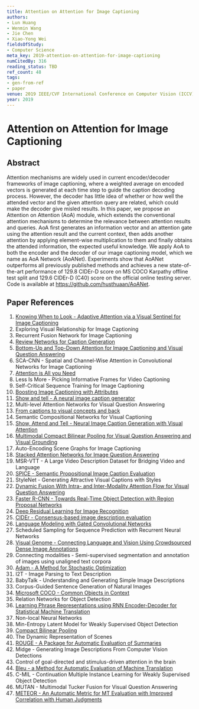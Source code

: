 ```yaml
---
title: Attention on Attention for Image Captioning
authors:
- Lun Huang
- Wenmin Wang
- Jie Chen
- Xiao-Yong Wei
fieldsOfStudy:
- Computer Science
meta_key: 2019-attention-on-attention-for-image-captioning
numCitedBy: 316
reading_status: TBD
ref_count: 48
tags:
- gen-from-ref
- paper
venue: 2019 IEEE/CVF International Conference on Computer Vision (ICCV)
year: 2019
---
```


# Attention on Attention for Image Captioning

## Abstract

Attention mechanisms are widely used in current encoder/decoder frameworks of image captioning, where a weighted average on encoded vectors is generated at each time step to guide the caption decoding process. However, the decoder has little idea of whether or how well the attended vector and the given attention query are related, which could make the decoder give misled results. In this paper, we propose an Attention on Attention (AoA) module, which extends the conventional attention mechanisms to determine the relevance between attention results and queries. AoA first generates an information vector and an attention gate using the attention result and the current context, then adds another attention by applying element-wise multiplication to them and finally obtains the attended information, the expected useful knowledge. We apply AoA to both the encoder and the decoder of our image captioning model, which we name as AoA Network (AoANet). Experiments show that AoANet outperforms all previously published methods and achieves a new state-of-the-art performance of 129.8 CIDEr-D score on MS COCO Karpathy offline test split and 129.6 CIDEr-D (C40) score on the official online testing server. Code is available at https://github.com/husthuaan/AoANet.

## Paper References

1. [Knowing When to Look - Adaptive Attention via a Visual Sentinel for Image Captioning](2017-knowing-when-to-look-adaptive-attention-via-a-visual-sentinel-for-image-captioning)
2. Exploring Visual Relationship for Image Captioning
3. Recurrent Fusion Network for Image Captioning
4. [Review Networks for Caption Generation](2016-review-networks-for-caption-generation)
5. [Bottom-Up and Top-Down Attention for Image Captioning and Visual Question Answering](2018-bottom-up-and-top-down-attention-for-image-captioning-and-visual-question-answering)
6. SCA-CNN - Spatial and Channel-Wise Attention in Convolutional Networks for Image Captioning
7. [Attention is All you Need](2017-attention-is-all-you-need)
8. Less Is More - Picking Informative Frames for Video Captioning
9. Self-Critical Sequence Training for Image Captioning
10. [Boosting Image Captioning with Attributes](2017-boosting-image-captioning-with-attributes)
11. [Show and tell - A neural image caption generator](2015-show-and-tell-a-neural-image-caption-generator)
12. Multi-level Attention Networks for Visual Question Answering
13. [From captions to visual concepts and back](2015-from-captions-to-visual-concepts-and-back)
14. Semantic Compositional Networks for Visual Captioning
15. [Show, Attend and Tell - Neural Image Caption Generation with Visual Attention](2015-show-attend-and-tell-neural-image-caption-generation-with-visual-attention)
16. [Multimodal Compact Bilinear Pooling for Visual Question Answering and Visual Grounding](2016-multimodal-compact-bilinear-pooling-for-visual-question-answering-and-visual-grounding)
17. Auto-Encoding Scene Graphs for Image Captioning
18. [Stacked Attention Networks for Image Question Answering](2016-stacked-attention-networks-for-image-question-answering)
19. MSR-VTT - A Large Video Description Dataset for Bridging Video and Language
20. [SPICE - Semantic Propositional Image Caption Evaluation](2016-spice-semantic-propositional-image-caption-evaluation)
21. StyleNet - Generating Attractive Visual Captions with Styles
22. [Dynamic Fusion With Intra- and Inter-Modality Attention Flow for Visual Question Answering](2019-dynamic-fusion-with-intra-and-inter-modality-attention-flow-for-visual-question-answering)
23. [Faster R-CNN - Towards Real-Time Object Detection with Region Proposal Networks](2015-faster-r-cnn-towards-real-time-object-detection-with-region-proposal-networks)
24. [Deep Residual Learning for Image Recognition](2016-deep-residual-learning-for-image-recognition)
25. [CIDEr - Consensus-based image description evaluation](2015-cider-consensus-based-image-description-evaluation)
26. [Language Modeling with Gated Convolutional Networks](2017-language-modeling-with-gated-convolutional-networks)
27. Scheduled Sampling for Sequence Prediction with Recurrent Neural Networks
28. [Visual Genome - Connecting Language and Vision Using Crowdsourced Dense Image Annotations](2016-visual-genome-connecting-language-and-vision-using-crowdsourced-dense-image-annotations)
29. Connecting modalities - Semi-supervised segmentation and annotation of images using unaligned text corpora
30. [Adam - A Method for Stochastic Optimization](2015-adam-a-method-for-stochastic-optimization)
31. I2T - Image Parsing to Text Description
32. BabyTalk - Understanding and Generating Simple Image Descriptions
33. Corpus-Guided Sentence Generation of Natural Images
34. [Microsoft COCO - Common Objects in Context](2014-microsoft-coco-common-objects-in-context)
35. Relation Networks for Object Detection
36. [Learning Phrase Representations using RNN Encoder-Decoder for Statistical Machine Translation](2014-learning-phrase-representations-using-rnn-encoder-decoder-for-statistical-machine-translation)
37. Non-local Neural Networks
38. Min-Entropy Latent Model for Weakly Supervised Object Detection
39. [Compact Bilinear Pooling](2016-compact-bilinear-pooling)
40. The Dynamic Representation of Scenes
41. [ROUGE - A Package for Automatic Evaluation of Summaries](2004-rouge-a-package-for-automatic-evaluation-of-summaries)
42. Midge - Generating Image Descriptions From Computer Vision Detections
43. Control of goal-directed and stimulus-driven attention in the brain
44. [Bleu - a Method for Automatic Evaluation of Machine Translation](2002-bleu-a-method-for-automatic-evaluation-of-machine-translation)
45. C-MIL - Continuation Multiple Instance Learning for Weakly Supervised Object Detection
46. MUTAN - Multimodal Tucker Fusion for Visual Question Answering
47. [METEOR - An Automatic Metric for MT Evaluation with Improved Correlation with Human Judgments](2005-meteor-an-automatic-metric-for-mt-evaluation-with-improved-correlation-with-human-judgments)
